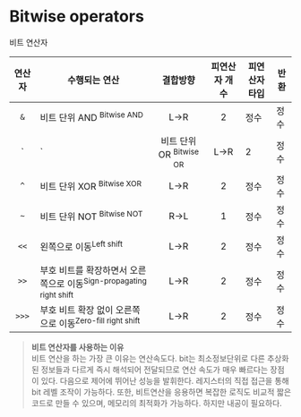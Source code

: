 # Bitwise operators

<p class="sub-title">비트 연산자</p>

|연산자|수행되는 연산|결합방향|피연산자 개수|피연산자 타입|반환|
|:---:|---|:---:|:---:|---|---|
|`&`|비트 단위 AND <sup>Bitwise AND</sup>|L->R|2|정수|정수|
|`|`|비트 단위 OR <sup>Bitwise OR</sup>|L->R|2|정수|정수|
|`^`|비트 단위 XOR <sup>Bitwise XOR</sup>|L->R|2|정수|정수|
|`~`|비트 단위 NOT <sup>Bitwise NOT</sup>|R->L|1|정수|정수|
|`<<`|왼쪽으로 이동<sup>Left shift</sup>|L->R|2|정수|정수|
|`>>`|부호 비트를 확장하면서 오른쪽으로 이동<sup>Sign-propagating right shift</sup>|L->R|2|정수|정수|
|`>>>`|부호 비트 확장 없이 오른쪽으로 이동<sup>Zero-fill right shift</sup>|L->R|2|정수|정수|

> **비트 연산자를 사용하는 이유**  
>  비트 연산을 하는 가장 큰 이유는 연산속도다.  bit는 최소정보단위로 다른 추상화된 정보들과 다르게 즉시 해석되어 전달되므로 연산 속도가 매우 빠르다는 장점이 있다.
> 다음으로 제어에 뛰어난 성능을 발휘한다. 레지스터의 직접 접근을 통해 bit 레벨 조작이 가능하다. 
> 또한, 비트연산을 응용하면 복잡한 로직도 비교적 짧은 코드로 만들 수 있으며, 메모리의 최적화가 가능하다. 하지만 내공이 필요하다.